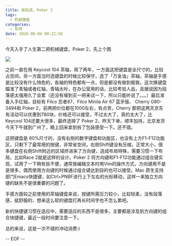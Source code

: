 ```yaml
---
title: 新玩具，Poker 2
tags:
  - 机械键盘
categories:
  - 杂项
date: 2016-06-04 00:22:58
---
```



今天入手了人生第二把机械键盘，Poker 2，先上个图

![](https://i.imgur.com/9Kl8snA.png)

之前一直在用 Keycool 104 茶轴，用了两年，一方面这把键盘是全尺寸的，比较占空间，另一方面当时选键盘的时候比较保守，选了「万金油」茶轴，茶轴是手感是比较没有什么特色的，各轴的特色都有一点，但是都没有做到极致。这次换键盘瞄准了青轴或者红轴，青轴太吵，在办公室用的话，比较考验人品，且据说因为段落感太强用久了会累（还没有壕到买一把来试一下，所以只能听说了。。。）最后准备入手红轴，目标有 Filco 忍者87、Filco Minila Air 67 蓝牙版、 Cherry G80-3494和 Poker 2，前两把价位都在1000左右，有点贵，Cherry 那把这两天京东有活动可以优惠到780块，价格还可以接受，不过太大了，真的太大了，比Keycool 104还要大很多，最终选择了 Poker 2，昨天下单，顺丰加持，北京发货今天下午就到广州了，晚上回来拿到拆了包装感受一下。还不错。

<!-- more -->

这把键盘是 60%尺寸的，没有右侧的数字键盘和功能区，也没有上方F1-F12功能区，只剩下了最常用的按键，非常省空间，右侧Shift键没有压缩，正常大小，很多键盘在右侧Shift附近的区域挤进来了方向键，造成布局特殊，需要习惯一下布局，比如Race 2就是这样的设计。Poker 2 将方向键和F1-F12功能通过组合键实现，试用了一下稍有些不便，通常我编辑文本时用Vim的操作方式，方向键用不是是很多，偶而使用方向键的时候通过组合键达到目的也可以接受。Mac 原生支持部门Emacs快捷键，如Ctrl+PNBF进行上下左右的光标移动，这样一来独立方向键的缺失不是很重要的问题了。

手感方面较之前使用的茶轴键盘来说，按键所需压力较小，比较轻柔，没有段落感，挺舒服的，想来这么软的键盘打再长时间字也不怎么累吧。

新的快捷键习惯在适应中，需要适应的东西不是很多。主要都是涉及到方向键的组合快捷键，最近一段时间要注意一下。

总的来说，这是一次不错的冲动消费:)

-- EOF --


